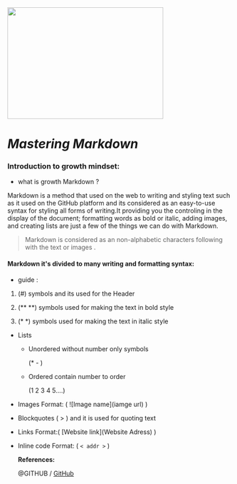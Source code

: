 
<img src="https://upload.wikimedia.org/wikipedia/commons/thumb/4/48/Markdown-mark.svg/1200px-Markdown-mark.svg.png" data-canonical-src="https://gyazo.com/eb5c5741b6a9a16c692170a41a49c858.png" width="350" height="250" />



# ***Mastering Markdown***



### Introduction to growth mindset:



* what is growth Markdown ?
 

Markdown is a method that used on the web to writing and styling text such as it used on the GitHub platform and its considered as an easy-to-use syntax for styling all forms of writing.It providing you the controling in the display of the document; formatting words as bold or italic, adding images, and creating lists are just a few of the things we can do with Markdown.


> Markdown is considered as an non-alphabetic characters following with the text or images .



#### Markdown it's divided to many writing and formatting syntax:

  - guide : 

 1. (#) symbols and its used for the Header

 2. (** **) symbols used for making the text in bold style
 
 3. (* *) symbols used for making the text in italic style

- Lists
  * Unordered without number only symbols 

    (*  - )

  * Ordered contain number to order

    (1
     2
     3
     4
     5....)


- Images
  Format: 
    ( ![Image name](iamge url) )

- Blockquotes
   ( > ) and it is used for quoting text

- Links
   Format:( [Website link](Website Adress) )

 
- Inline code
  Format: ( `< addr >` )
  
  
  **References:**

     @GITHUB / [GitHub](https://guides.github.com/features/mastering-markdown/)
  
  
